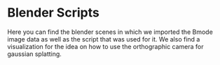 # Blender Scripts

Here you can find the blender scenes in which we imported the Bmode image data as well as the script that was used for it. We also find a visualization for the idea on how to use the orthographic camera for gaussian splatting.